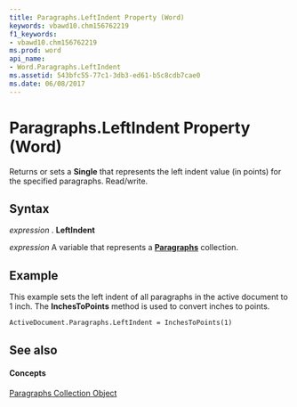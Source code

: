 ```yaml
---
title: Paragraphs.LeftIndent Property (Word)
keywords: vbawd10.chm156762219
f1_keywords:
- vbawd10.chm156762219
ms.prod: word
api_name:
- Word.Paragraphs.LeftIndent
ms.assetid: 543bfc55-77c1-3db3-ed61-b5c8cdb7cae0
ms.date: 06/08/2017
---
```



# Paragraphs.LeftIndent Property (Word)

Returns or sets a  **Single** that represents the left indent value (in points) for the specified paragraphs. Read/write.


## Syntax

 _expression_ . **LeftIndent**

 _expression_ A variable that represents a **[Paragraphs](Word.paragraphs.md)** collection.


## Example

This example sets the left indent of all paragraphs in the active document to 1 inch. The  **InchesToPoints** method is used to convert inches to points.


```vb
ActiveDocument.Paragraphs.LeftIndent = InchesToPoints(1)
```


## See also


#### Concepts


[Paragraphs Collection Object](Word.paragraphs.md)

